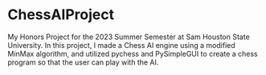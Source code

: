 # ChessAIProject
My Honors Project for the 2023 Summer Semester at Sam Houston State University. In this project, I made a Chess AI engine using a modified MinMax algorithm, and utilized pychess and PySimpleGUI to create a chess program so that the user can play with the AI.
